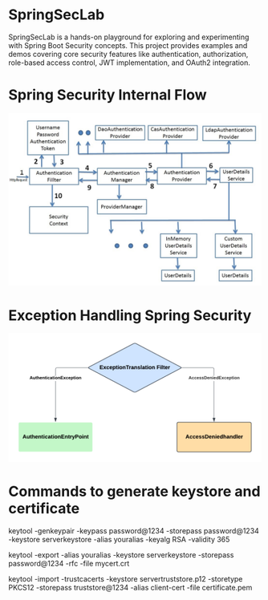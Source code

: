 # SpringSecLab
SpringSecLab is a hands-on playground for exploring and experimenting with Spring Boot Security concepts. This project provides examples and demos covering core security features like authentication, authorization, role-based access control, JWT implementation, and OAuth2 integration.


# Spring Security Internal Flow
![](src/main/resources/spring-security.png)

# Exception Handling Spring Security
![](src/main/resources/ExceptionHandlinSpringSecurity.png)

# Commands to generate keystore and certificate

keytool -genkeypair -keypass password@1234 -storepass password@1234 -keystore serverkeystore -alias youralias -keyalg RSA -validity 365

keytool -export -alias youralias -keystore serverkeystore -storepass password@1234 -rfc -file mycert.crt

keytool -import -trustcacerts -keystore servertruststore.p12 -storetype PKCS12 -storepass truststore@1234 -alias client-cert -file certificate.pem

